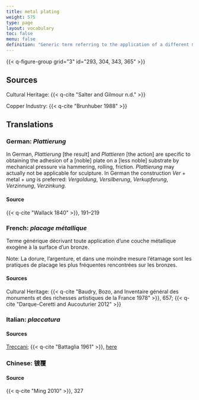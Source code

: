 ```yaml
---
title: metal plating
weight: 575
type: page
layout: vocabulary
toc: false
menu: false
definition: "Generic term referring to the application of a different metal to the surface of a bronze sculpture by a variety of means (mechanical, chemical, electrochemical). Typically, gold and silver are used to plate sculptures, but nickel, zinc, and tin have been used for aesthetic and/or protective reasons. When the applied metal is gold or an alloy of gold, it is referred to as %%gilding%%."
---
```


{{< q-figure-group grid="3" id="293, 304, 343, 365" >}}

## Sources

Cultural Heritage: {{< q-cite "Salter and Gilmour n.d." >}}

Copper Industry: {{< q-cite "Brunhuber 1988" >}}

## Translations

<div class="accordion">

### **German**: *Plattierung*

In German, *Plattierung* [the result] and *Plattieren* [the action] are specific to obtaining the adhesion of a [noble] plate on a [less noble] substrate by mechanical pressure via hammering, rolling, friction. *Plattierung* may actually not be applicable for sculpture. In German the construction *Ver* + metal + *ung* is preferred: *Vergoldung*, *Versilberung*, *Verkupferung*, *Verzinnung*, *Verzinkung.*

#### Source

{{< q-cite "Wallack 1840" >}}, 191–219

### **French**: *placage métallique*

Terme générique décrivant toute application d’une couche métallique exogène à la surface d’un bronze.

<div class="backmatter">
Note: La dorure, l’argenture, et dans une moindre mesure l’étamage sont les pratiques de placage les plus fréquentes rencontrées sur les bronzes.
</div>

#### Sources

Cultural Heritage: {{< q-cite "Baudry, Bozo, and Inventaire général des monuments et des richesses artistiques de la France 1978" >}}, 657; {{< q-cite "Darque-Ceretti and Aucouturier 2012" >}}

### **Italian**: *placcatura*

#### Sources

[Treccani](http://www.treccani.it/vocabolario/placcatura); {{< q-cite "Battaglia 1961" >}}, [here](http://www.gdli.it/pdf_viewer/Scripts/pdf.js/web/viewer.asp?file=/PDF/GDLI13/GDLI_13_ocr_634.pdf&parola=placcatura)

### **Chinese**: 镀覆

#### Source

{{< q-cite "Ming 2010" >}}, 327

</div>
